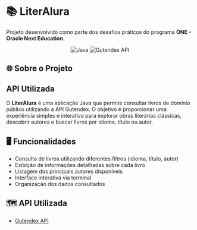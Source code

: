 # 📚 LiterAlura

Projeto desenvolvido como parte dos desafios práticos do programa **ONE - Oracle Next Education**.

<p align="center">
  <img src="https://img.shields.io/badge/Java-17-blue?logo=java" alt="Java">
  <img src="https://img.shields.io/badge/Gutendex-API-blueviolet" alt="Gutendex API">
</p>

## 🌐 Sobre o Projeto

## API Utilizada
O **LiterAlura** é uma aplicação Java que permite consultar livros de domínio público utilizando a API Gutendex. O objetivo é proporcionar uma experiência simples e interativa para explorar obras literárias clássicas, descobrir autores e buscar livros por idioma, título ou autor.

## 🖥️ Funcionalidades

- Consulta de livros utilizando diferentes filtros (idioma, título, autor)
- Exibição de informações detalhadas sobre cada livro
- Listagem dos principais autores disponíveis
- Interface interativa via terminal
- Organização dos dados consultados

## 🗺️ API Utilizada

- [Gutendex API](https://gutendex.com/)
